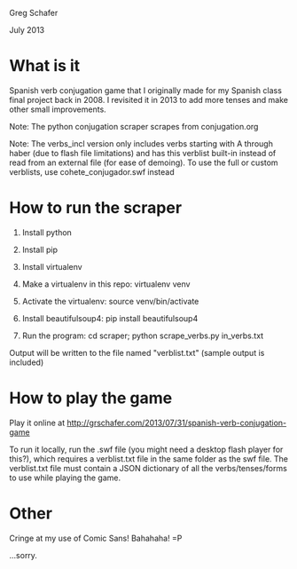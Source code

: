 Greg Schafer

July 2013

What is it
==========

Spanish verb conjugation game that I originally made for my Spanish class final
project back in 2008. I revisited it in 2013 to add more tenses and make other
small improvements.

Note: The python conjugation scraper scrapes from conjugation.org

Note: The verbs_incl version only includes verbs starting with A through haber
(due to flash file limitations) and has this verblist built-in instead of read
from an external file (for ease of demoing). To use the full or custom
verblists, use cohete_conjugador.swf instead


How to run the scraper
======================

1. Install python

2. Install pip

3. Install virtualenv

4. Make a virtualenv in this repo: virtualenv venv

5. Activate the virtualenv: source venv/bin/activate

6. Install beautifulsoup4: pip install beautifulsoup4

7. Run the program: cd scraper; python scrape_verbs.py in_verbs.txt

Output will be written to the file named "verblist.txt" (sample output is
included)


How to play the game
====================

Play it online at http://grschafer.com/2013/07/31/spanish-verb-conjugation-game

To run it locally, run the .swf file (you might need a desktop flash player for
this?), which requires a verblist.txt file in the same folder as the swf file.
The verblist.txt file must contain a JSON dictionary of all the
verbs/tenses/forms to use while playing the game.


Other
=====

Cringe at my use of Comic Sans! Bahahaha! =P

...sorry.
